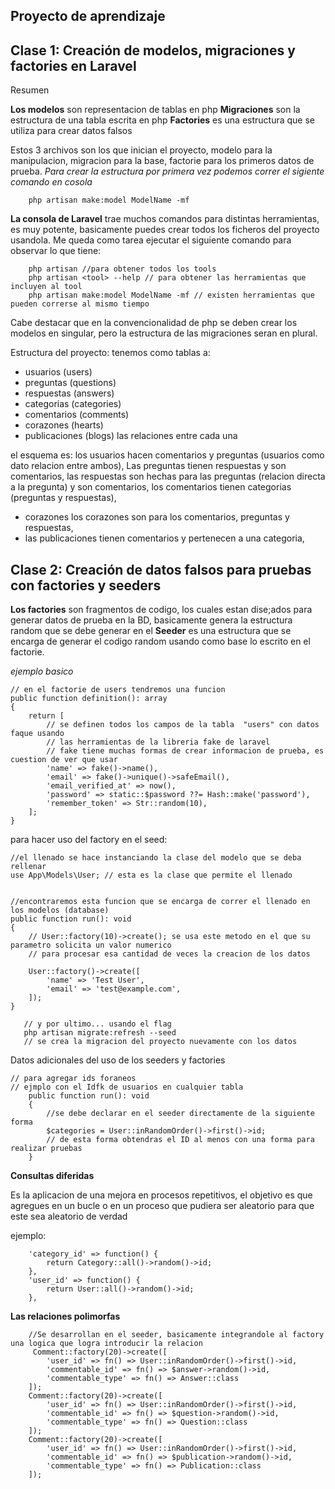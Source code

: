 Proyecto de aprendizaje
---

Clase 1: Creación de modelos, migraciones y factories en Laravel
--
Resumen

**Los modelos** son representacion de tablas en php
**Migraciones** son la estructura de una tabla escrita en php
**Factories**  es una estructura que se utiliza para crear datos falsos

Estos 3 archivos son los que inician el proyecto, modelo para la manipulacion, migracion para la base, factorie para los primeros datos de prueba. *Para crear la estructura por primera vez podemos correr el sigiente comando en cosola*

```
    php artisan make:model ModelName -mf
```

**La consola de Laravel** trae muchos comandos para distintas herramientas, es muy potente, basicamente puedes crear todos los ficheros del proyecto usandola. Me queda como tarea ejecutar el siguiente comando para observar lo que tiene:

```
    php artisan //para obtener todos los tools 
    php artisan <tool> --help // para obtener las herramientas que incluyen al tool
    php artisan make:model ModelName -mf // existen herramientas que pueden correrse al mismo tiempo
```

Cabe destacar que en la convencionalidad de php se deben crear los modelos en singular, pero la estructura de las migraciones seran en plural.

Estructura del proyecto:
tenemos como tablas a:
- usuarios (users)
- preguntas (questions)
- respuestas (answers)
- categorias (categories)
- comentarios (comments)
- corazones (hearts)
- publicaciones (blogs)
las relaciones entre cada una

el esquema es: 
los usuarios hacen comentarios y preguntas (usuarios como dato relacion entre ambos), 
Las preguntas tienen respuestas y son comentarios, 
las respuestas son hechas para las preguntas (relacion directa a la pregunta) y son comentarios, 
los comentarios tienen categorias (preguntas y respuestas),
- corazones los corazones son para los comentarios, preguntas y respuestas,
- las publicaciones tienen comentarios y pertenecen a una categoria, 

Clase 2: Creación de datos falsos para pruebas con factories y seeders
--

**Los factories** son fragmentos de codigo, los cuales estan dise;ados para generar datos de prueba en la BD, basicamente genera la estructura random que se debe generar en el
**Seeder** es una estructura que se encarga de generar el codigo random usando como base lo escrito en el factorie.

*ejemplo basico*
```
// en el factorie de users tendremos una funcion
public function definition(): array
{
    return [
        // se definen todos los campos de la tabla  "users" con datos faque usando 
        // las herramientas de la libreria fake de laravel
        // fake tiene muchas formas de crear informacion de prueba, es cuestion de ver que usar
        'name' => fake()->name(),
        'email' => fake()->unique()->safeEmail(),
        'email_verified_at' => now(),
        'password' => static::$password ??= Hash::make('password'),
        'remember_token' => Str::random(10),
    ];
}
```

para hacer uso del factory en el seed:

```
//el llenado se hace instanciando la clase del modelo que se deba rellenar
use App\Models\User; // esta es la clase que permite el llenado


//encontraremos esta funcion que se encarga de correr el llenado en los modelos (database) 
public function run(): void
{
    // User::factory(10)->create(); se usa este metodo en el que su parametro solicita un valor numerico
    // para procesar esa cantidad de veces la creacion de los datos

    User::factory()->create([
        'name' => 'Test User',
        'email' => 'test@example.com',
    ]);
}
 ```

 ```
    // y por ultimo... usando el flag 
    php artisan migrate:refresh --seed
    // se crea la migracion del proyecto nuevamente con los datos
 ```

Datos adicionales del uso de los seeders y factories

```
// para agregar ids foraneos
// ejmplo con el Idfk de usuarios en cualquier tabla
    public function run(): void
    {
        //se debe declarar en el seeder directamente de la siguiente forma
        $categories = User::inRandomOrder()->first()->id;
        // de esta forma obtendras el ID al menos con una forma para realizar pruebas
    }
```

**Consultas diferidas**

Es la aplicacion de una mejora en procesos repetitivos, el objetivo es que agregues en un bucle o en un proceso que pudiera ser aleatorio para que este sea aleatorio de verdad

ejemplo:

```
    'category_id' => function() {
        return Category::all()->random()->id;
    },
    'user_id' => function() {
        return User::all()->random()->id;
    },
```

**Las relaciones polimorfas**

```
    //Se desarrollan en el seeder, basicamente integrandole al factory una logica que logra introducir la relacion
     Comment::factory(20)->create([
        'user_id' => fn() => User::inRandomOrder()->first()->id,
        'commentable_id' => fn() => $answer->random()->id,
        'commentable_type' => fn() => Answer::class
    ]);
    Comment::factory(20)->create([
        'user_id' => fn() => User::inRandomOrder()->first()->id,
        'commentable_id' => fn() => $question->random()->id,
        'commentable_type' => fn() => Question::class
    ]);
    Comment::factory(20)->create([
        'user_id' => fn() => User::inRandomOrder()->first()->id,
        'commentable_id' => fn() => $publication->random()->id,
        'commentable_type' => fn() => Publication::class
    ]);

